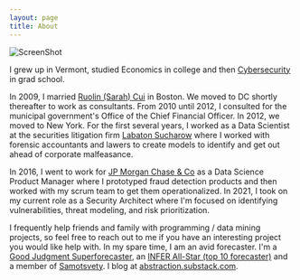 ```yaml
---
layout: page
title: About
---
```


![ScreenShot](https://jonathanmann.github.io/public/img/profile2.png)


I grew up in Vermont, studied Economics in college and then [Cybersecurity](https://engineering.nyu.edu/academics/programs/cybersecurity-ms) in grad school. 

In 2009, I married [Ruolin (Sarah) Cui](https://github.com/ruolincui) in Boston. We moved to DC shortly thereafter to work as consultants. From 2010 until 2012, I consulted for the municipal government's Office of the Chief Financial Officer. In 2012, we moved to New York. For the first several years, I worked as a Data Scientist at the securities litigation firm [Labaton Sucharow](https://www.labaton.com/) where I worked with forensic accountants and lawers to create models to identify and get out ahead of corporate malfeasance.

In 2016, I went to work for [JP Morgan Chase & Co](https://www.jpmorganchase.com/) as a Data Science Product Manager where I prototyped fraud detection products and then worked with my scrum team to get them operationalized. In 2021, I took on my current role as a Security Architect where I'm focused on identifying vulnerabilities, threat modeling, and risk prioritization. 

I frequently help friends and family with programming / data mining projects, so feel free to reach out to me if you have an interesting project you would like help with. In my spare time, I am an avid forecaster. I'm a [Good Judgment Superforecaster](https://www.credential.net/a5fc2da6-e001-4478-8812-f03a6e370b10), an [INFER All-Star (top 10 forecaster)](https://www.infer-pub.com/forecaster/JonathanMann) and a member of [Samotsvety](https://samotsvety.org/). I blog at [abstraction.substack.com](https://abstraction.substack.com/).
